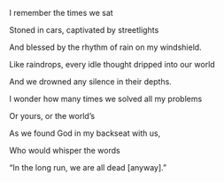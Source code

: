I remember the times we sat

Stoned in cars, captivated by streetlights

And blessed by the rhythm of rain on my windshield. 

  

Like raindrops, every idle thought dripped into our world

And we drowned any silence in their depths. 

  

I wonder how many times we solved all my problems

Or yours, or the world’s 

As we found God in my backseat with us,

Who would whisper the words 

“In the long run, we are all dead [anyway].”